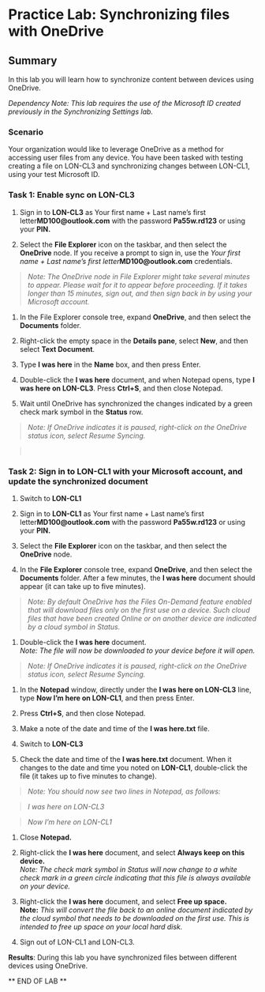 # Practice Lab: Synchronizing files with OneDrive

## Summary

In this lab you will learn how to synchronize content between devices using
OneDrive.

*Dependency Note: This lab requires the use of the Microsoft ID created
previously in the Synchronizing Settings lab.*

### Scenario

Your organization would like to leverage OneDrive as a method for accessing user
files from any device. You have been tasked with testing creating a file on
LON-CL3 and synchronizing changes between LON-CL1, using your test Microsoft ID.


### Task 1: Enable sync on LON-CL3

1.  Sign in to **LON-CL3** as Your first name + Last name’s first
    letter**MD100\@outlook.com** with the password **Pa55w.rd123** or using your
    **PIN.**

2.  Select the **File Explorer** icon on the taskbar, and then select the
    **OneDrive** node. If you receive a prompt to sign in, use the *Your first
    name + Last name’s first letter***MD100\@outlook.com** credentials.

>   *Note: The OneDrive node in File Explorer might take several minutes to
>   appear. Please wait for it to appear before proceeding. If it takes longer
>   than 15 minutes, sign out, and then sign back in by using your Microsoft
>   account.*

1.  In the File Explorer console tree, expand **OneDrive**, and then select the
    **Documents** folder.

2.  Right-click the empty space in the **Details pane**, select **New**, and
    then select **Text Document**.

3.  Type **I was here** in the **Name** box, and then press Enter.

4.  Double-click the **I was here** document, and when Notepad opens, type **I
    was here on LON-CL3**. Press **Ctrl+S**, and then close Notepad.

5.  Wait until OneDrive has synchronized the changes indicated by a green check
    mark symbol in the **Status** row.

>   *Note: If OneDrive indicates it is paused, right-click on the OneDrive
>   status icon, select Resume Syncing.*

>    

### Task 2: Sign in to LON-CL1 with your Microsoft account, and update the synchronized document

1.  Switch to **LON-CL1**

2.  Sign in to **LON-CL1** as Your first name + Last name’s first
    letter**MD100\@outlook.com** with the password **Pa55w.rd123** or using your
    **PIN.**

3.  Select the **File Explorer** icon on the taskbar, and then select the
    **OneDrive** node.

4.  In the **File Explorer** console tree, expand **OneDrive**, and then select
    the **Documents** folder. After a few minutes, the **I was here** document
    should appear (it can take up to five minutes).

>   *Note: By default OneDrive has the Files On-Demand feature enabled that will
>   download files only on the first use on a device. Such cloud files that have
>   been created Online or on another device are indicated by a cloud symbol in
>   Status.*

1.  Double-click the **I was here** document.  
    *Note: The file will now be downloaded to your device before it will open.*

>   *Note: If OneDrive indicates it is paused, right-click on the OneDrive
>   status icon, select Resume Syncing.*

1.  In the **Notepad** window, directly under the **I was here on LON-CL3**
    line, type **Now I’m here on LON-CL1**, and then press Enter.

2.  Press **Ctrl+S**, and then close Notepad.

3.  Make a note of the date and time of the **I was here.txt** file.

4.  Switch to **LON-CL3**

5.  Check the date and time of the **I was here.txt** document. When it changes
    to the date and time you noted on **LON-CL1**, double-click the file (it
    takes up to five minutes to change).

>   *Note: You should now see two lines in Notepad, as follows:*

>   *I was here on LON-CL3*

>   *Now I’m here on LON-CL1*

1.  Close **Notepad.**

2.  Right-click the **I was here** document, and select **Always keep on this
    device.**  
    *Note: The check mark symbol in Status will now change to a white check mark
    in a green circle indicating that this file is always available on your
    device.*

3.  Right-click the **I was here** document, and select **Free up space.**  
    **Note:** *This will convert the file back to an online document indicated
    by the cloud symbol that needs to be downloaded on the first use. This is
    intended to free up space on your local hard disk.*

4.  Sign out of LON-CL1 and LON-CL3.

**Results**: During this lab you have synchronized files between different
devices using OneDrive.

** END OF LAB **
